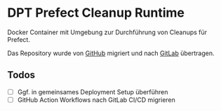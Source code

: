 # DPT Prefect Cleanup Runtime

Docker Container mit Umgebung zur Durchführung von Cleanups für Prefect.

Das Repository wurde von
[GitHub](https://github.com/olivergoetze/dpt-prefect-cleanup-runtime) migriert und nach
[GitLab](https://gitlab.la-bw.de/archivportal-d/dpt/dpt-prefect-cleanup-runtime) übertragen.

## Todos

- [ ] Ggf. in gemeinsames Deployment Setup überführen
- [ ] GitHub Action Workflows nach GitLab CI/CD migrieren
